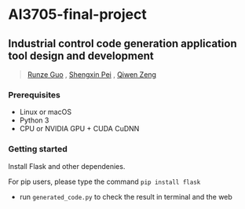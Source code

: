# AI3705-final-project

## Industrial control code generation application tool design and development

> [Runze Guo](https://github.com/Alanze) , [Shengxin Pei](https://github.com/P-S-X) , [Qiwen Zeng](https://github.com/rustylake1)

### Prerequisites
- Linux or macOS
- Python 3
- CPU or NVIDIA GPU + CUDA CuDNN

### Getting started

Install Flask and other dependenies.

For pip users, please type the command `pip install flask`

- run `generated_code.py` to check the result in terminal and the web

